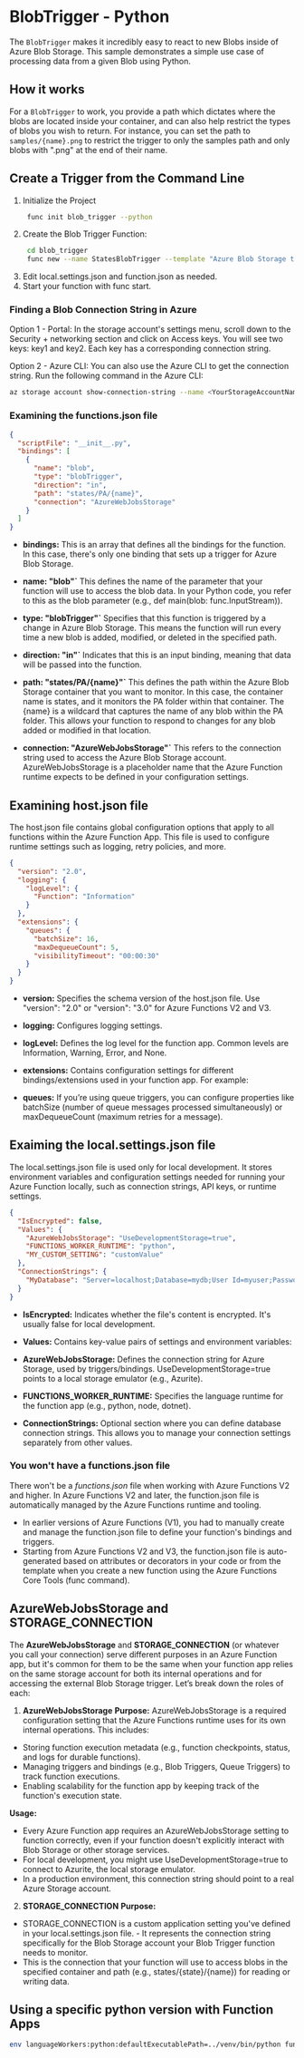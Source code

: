 # BlobTrigger - Python

The `BlobTrigger` makes it incredibly easy to react to new Blobs inside of Azure Blob Storage. This sample demonstrates a simple use case of processing data from a given Blob using Python.

## How it works

For a `BlobTrigger` to work, you provide a path which dictates where the blobs are located inside your container, and can also help restrict the types of blobs you wish to return. For instance, you can set the path to `samples/{name}.png` to restrict the trigger to only the samples path and only blobs with ".png" at the end of their name.

## Create a Trigger from the Command Line
1. Initialize the Project
   ```bash
    func init blob_trigger --python
    ```
2. Create the Blob Trigger Function:
   ```bash
    cd blob_trigger
    func new --name StatesBlobTrigger --template "Azure Blob Storage trigger" --language Python
    ```
3. Edit local.settings.json and function.json as needed.
4. Start your function with func start.

### Finding a Blob Connection String in Azure
Option 1 - Portal: In the storage account's settings menu, scroll down to the Security + networking section and click on Access keys. You will see two keys: key1 and key2. Each key has a corresponding connection string.

Option 2 - Azure CLI: You can also use the Azure CLI to get the connection string. Run the following command in the Azure CLI:
```bash
az storage account show-connection-string --name <YourStorageAccountName> --resource-group <YourResourceGroupName>
```


### Examining the functions.json file
```json
{
  "scriptFile": "__init__.py",
  "bindings": [
    {
      "name": "blob",
      "type": "blobTrigger",
      "direction": "in",
      "path": "states/PA/{name}",
      "connection": "AzureWebJobsStorage"
    }
  ]
}
```
- **bindings:**
This is an array that defines all the bindings for the function. In this case, there's only one binding that sets up a trigger for Azure Blob Storage.

- **name: "blob"`**
This defines the name of the parameter that your function will use to access the blob data. In your Python code, you refer to this as the blob parameter (e.g., def main(blob: func.InputStream)).

- **type: "blobTrigger"`**
Specifies that this function is triggered by a change in Azure Blob Storage. This means the function will run every time a new blob is added, modified, or deleted in the specified path.

- **direction: "in"`**
Indicates that this is an input binding, meaning that data will be passed into the function.

- **path: "states/PA/{name}"`**
This defines the path within the Azure Blob Storage container that you want to monitor.
In this case, the container name is states, and it monitors the PA folder within that container.
The {name} is a wildcard that captures the name of any blob within the PA folder. This allows your function to respond to changes for any blob added or modified in that location.

- **connection: "AzureWebJobsStorage"`**
This refers to the connection string used to access the Azure Blob Storage account.
AzureWebJobsStorage is a placeholder name that the Azure Function runtime expects to be defined in your configuration settings.


## Examining host.json file
The host.json file contains global configuration options that apply to all functions within the Azure Function App. This file is used to configure runtime settings such as logging, retry policies, and more.

```json
{
  "version": "2.0",
  "logging": {
    "logLevel": {
      "Function": "Information"
    }
  },
  "extensions": {
    "queues": {
      "batchSize": 16,
      "maxDequeueCount": 5,
      "visibilityTimeout": "00:00:30"
    }
  }
}
```

- **version:** Specifies the schema version of the host.json file. Use "version": "2.0" or "version": "3.0" for Azure Functions V2 and V3.

- **logging:** Configures logging settings.

- **logLevel:** Defines the log level for the function app. Common levels are Information, Warning, Error, and None.

- **extensions:** Contains configuration settings for different bindings/extensions used in your function app. For example:

- **queues:** If you’re using queue triggers, you can configure properties like batchSize (number of queue messages processed simultaneously) or maxDequeueCount (maximum retries for a message).

## Exaiming the local.settings.json file
The local.settings.json file is used only for local development. It stores environment variables and configuration settings needed for running your Azure Function locally, such as connection strings, API keys, or runtime settings.

```json
{
  "IsEncrypted": false,
  "Values": {
    "AzureWebJobsStorage": "UseDevelopmentStorage=true",
    "FUNCTIONS_WORKER_RUNTIME": "python",
    "MY_CUSTOM_SETTING": "customValue"
  },
  "ConnectionStrings": {
    "MyDatabase": "Server=localhost;Database=mydb;User Id=myuser;Password=mypassword;"
  }
}
```

- **IsEncrypted:** Indicates whether the file's content is encrypted. It's usually false for local development.

- **Values:** Contains key-value pairs of settings and environment variables:

- **AzureWebJobsStorage:** Defines the connection string for Azure Storage, used by triggers/bindings. UseDevelopmentStorage=true points to a local storage emulator (e.g., Azurite).

- **FUNCTIONS_WORKER_RUNTIME:** Specifies the language runtime for the function app (e.g., python, node, dotnet).

- **ConnectionStrings:** Optional section where you can define database connection strings. This allows you to manage your connection settings separately from other values.


### You won't have a functions.json file
There won't be a *functions.json* file when working with Azure Functions V2 and higher. In Azure Functions V2 and later, the function.json file is automatically managed by the Azure Functions runtime and tooling.

- In earlier versions of Azure Functions (V1), you had to manually create and manage the function.json file to define your function's bindings and triggers.
- Starting from Azure Functions V2 and V3, the function.json file is auto-generated based on attributes or decorators in your code or from the template when you create a new function using the Azure Functions Core Tools (func command).


## AzureWebJobsStorage and STORAGE_CONNECTION
The **AzureWebJobsStorage** and **STORAGE_CONNECTION** (or whatever you call your connection) serve different purposes in an Azure Function app, but it's common for them to be the same when your function app relies on the same storage account for both its internal operations and for accessing the external Blob Storage trigger. Let’s break down the roles of each:

1. **AzureWebJobsStorage**
**Purpose:**
AzureWebJobsStorage is a required configuration setting that the Azure Functions runtime uses for its own internal operations. This includes:
- Storing function execution metadata (e.g., function checkpoints, status, and logs for durable functions).
- Managing triggers and bindings (e.g., Blob Triggers, Queue Triggers) to track function executions.
- Enabling scalability for the function app by keeping track of the function's execution state.

**Usage:**
- Every Azure Function app requires an AzureWebJobsStorage setting to function correctly, even if your function doesn't explicitly interact with Blob Storage or other storage services.
- For local development, you might use UseDevelopmentStorage=true to connect to Azurite, the local storage emulator.
- In a production environment, this connection string should point to a real Azure Storage account.

2. **STORAGE_CONNECTION**
**Purpose:**
- STORAGE_CONNECTION is a custom application setting you've defined in your local.settings.json file. - It represents the connection string specifically for the Blob Storage account your Blob Trigger function needs to monitor.
- This is the connection that your function will use to access blobs in the specified container and path (e.g., states/{state}/{name}) for reading or writing data.


## Using a specific python version with Function Apps
```bash
env languageWorkers:python:defaultExecutablePath=../venv/bin/python func start
```